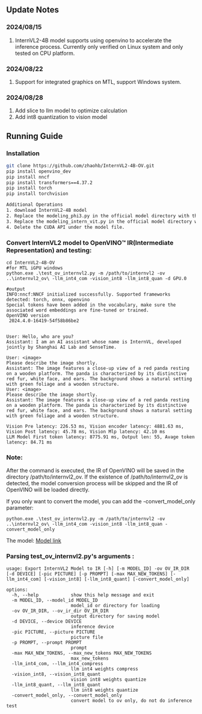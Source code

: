 ## Update Notes
### 2024/08/15
1. InternVL2-4B model supports using openvino to accelerate the inference process. Currently only verified on Linux system and only tested on CPU platform.
### 2024/08/22
1. Support for integrated graphics on MTL, support Windows system.
### 2024/08/28
1. Add slice to llm model to optimize calculation
2. Add int8 quantization to vision model

## Running Guide
### Installation


```bash
git clone https://github.com/zhaohb/InternVL2-4B-OV.git
pip install openvino_dev 
pip install nncf
pip install transformers==4.37.2
pip install torch
pip install torchvision

Additional Operations
1. download InternVL2-4B model
2. Replace the modeling_phi3.py in the official model directory with the modeling_phi3.py in this project.
3. Replace the modeling_intern_vit.py in the official model directory with the modeling_intern_vit.py in this project.
4. Delete the CUDA API under the model file.
```
### Convert InternVL2 model to OpenVINO™ IR(Intermediate Representation) and testing:
```shell
cd InternVL2-4B-OV
#for MTL iGPU windows
python.exe .\test_ov_internvl2.py -m /path/to/internvl2 -ov ..\internvl2_ov\ -llm_int4_com -vision_int8 -llm_int8_quan -d GPU.0

#output
INFO:nncf:NNCF initialized successfully. Supported frameworks detected: torch, onnx, openvino
Special tokens have been added in the vocabulary, make sure the associated word embeddings are fine-tuned or trained.
OpenVINO version 
 2024.4.0-16419-54f58b86be2


User: Hello, who are you?
Assistant: I am an AI assistant whose name is InternVL, developed jointly by Shanghai AI Lab and SenseTime.

User: <image>
Please describe the image shortly.
Assistant: The image features a close-up view of a red panda resting on a wooden platform. The panda is characterized by its distinctive red fur, white face, and ears. The background shows a natural setting with green foliage and a wooden structure.
User: <image>
Please describe the image shortly.
Assistant: The image features a close-up view of a red panda resting on a wooden platform. The panda is characterized by its distinctive red fur, white face, and ears. The background shows a natural setting with green foliage and a wooden structure.

Vision Pre latency: 226.53 ms, Vision encoder latency: 4881.63 ms, Vision Post latency: 45.78 ms, Vision Mlp latency: 42.10 ms
LLM Model First token latency: 8775.91 ms, Output len: 55, Avage token latency: 84.71 ms
```
### Note:
After the command is executed, the IR of OpenVINO will be saved in the directory /path/to/internvl2_ov. If the existence of /path/to/internvl2_ov is detected, the model conversion process will be skipped and the IR of OpenVINO will be loaded directly.

If you only want to convert the model, you can add the -convert_model_only parameter:
```shell
python.exe .\test_ov_internvl2.py -m /path/to/internvl2 -ov ..\internvl2_ov\ -llm_int4_com -vision_int8 -llm_int8_quan -convert_model_only
```

The model: [Model link](https://hf-mirror.com/OpenGVLab/InternVL2-4B/tree/main)
### Parsing test_ov_internvl2.py's arguments :
```shell
usage: Export InternVL2 Model to IR [-h] [-m MODEL_ID] -ov OV_IR_DIR [-d DEVICE] [-pic PICTURE] [-p PROMPT] [-max MAX_NEW_TOKENS] [-llm_int4_com] [-vision_int8] [-llm_int8_quant] [-convert_model_only]

options:
  -h, --help            show this help message and exit
  -m MODEL_ID, --model_id MODEL_ID
                        model_id or directory for loading
  -ov OV_IR_DIR, --ov_ir_dir OV_IR_DIR
                        output directory for saving model
  -d DEVICE, --device DEVICE
                        inference device
  -pic PICTURE, --picture PICTURE
                        picture file
  -p PROMPT, --prompt PROMPT
                        prompt
  -max MAX_NEW_TOKENS, --max_new_tokens MAX_NEW_TOKENS
                        max_new_tokens
  -llm_int4_com, --llm_int4_compress
                        llm int4 weights compress
  -vision_int8, --vision_int8_quant
                        vision int8 weights quantize
  -llm_int8_quant, --llm_int8_quant
                        llm int8 weights quantize
  -convert_model_only, --convert_model_only
                        convert model to ov only, do not do inference test
```
